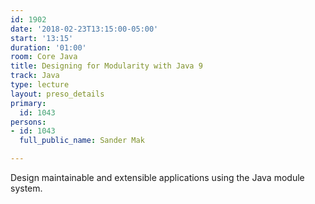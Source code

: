 ```yaml
---
id: 1902
date: '2018-02-23T13:15:00-05:00'
start: '13:15'
duration: '01:00'
room: Core Java
title: Designing for Modularity with Java 9
track: Java
type: lecture
layout: preso_details
primary:
  id: 1043
persons:
- id: 1043
  full_public_name: Sander Mak

---
```

Design maintainable and extensible applications using the Java module system.